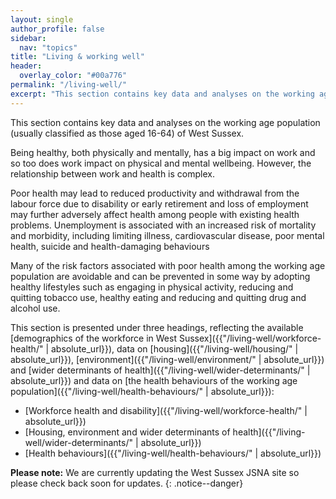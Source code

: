 ```yaml
---
layout: single
author_profile: false
sidebar:
  nav: "topics"
title: "Living & working well"
header: 
  overlay_color: "#00a776"
permalink: "/living-well/"
excerpt: "This section contains key data and analyses on the working age population of West Sussex."
---
```

This section contains key data and analyses on the working age population (usually classified as those aged 16-64) of West Sussex.

Being healthy, both physically and mentally, has a big impact on work and so too does work impact on physical and mental wellbeing. However, the relationship between work and health is complex.

Poor health may lead to reduced productivity and withdrawal from the labour force due to disability or early retirement and loss of employment may further adversely affect health among people with existing health problems. Unemployment is associated with an increased risk of mortality and morbidity, including limiting illness, cardiovascular disease, poor mental health, suicide and health-damaging behaviours

Many of the risk factors associated with poor health among the working age population are avoidable and can be prevented in some way by adopting healthy lifestyles such as engaging in physical activity, reducing and quitting tobacco use, healthy eating and reducing and quitting drug and alcohol use.

This section is presented under three headings, reflecting the available [demographics of the workforce in West Sussex]({{"/living-well/workforce-health/" | absolute_url}}), data on [housing]({{"/living-well/housing/" | absolute_url}}), [environment]({{"/living-well/environment/" | absolute_url}}) and [wider determinants of health]({{"/living-well/wider-determinants/" | absolute_url}}) and data on [the health behaviours of the working age population]({{"/living-well/health-behaviours/" | absolute_url}}):

* [Workforce health and disability]({{"/living-well/workforce-health/" | absolute_url}})
* [Housing, environment and wider determinants of health]({{"/living-well/wider-determinants/" | absolute_url}})
* [Health behaviours]({{"/living-well/health-behaviours/" | absolute_url}})

**Please note:** We are currently updating the West Sussex JSNA site so please check back soon for updates.
{: .notice--danger}
